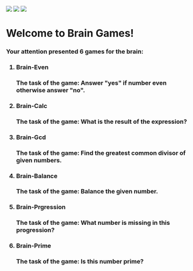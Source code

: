 <a href="https://codeclimate.com/github/nikitaivochkin/project-lvl1-s280/maintainability"><img src="https://api.codeclimate.com/v1/badges/14daa60c379d5bb766ad/maintainability" /></a>
<a href="https://codeclimate.com/github/nikitaivochkin/project-lvl1-s280/test_coverage"><img src="https://api.codeclimate.com/v1/badges/14daa60c379d5bb766ad/test_coverage" /></a>
<a href="https://travis-ci.org/nikitaivochkin/project-lvl1-s280"><img src="https://travis-ci.org/nikitaivochkin/project-lvl1-s280.svg?branch=master" /></a>

<h1>Welcome to Brain Games!</h1>
<h3>Your attention presented 6 games for the brain:<h3>
<ol>
    <li>
        <h4>Brain-Even<h4>
        <p>The task of the game: Answer "yes" if number even otherwise answer "no".<p>
    </li>
    <li>
        <h4>Brain-Calc<h4>
        <p>The task of the game: What is the result of the expression?<p>
    </li>
    <li>
        <h4>Brain-Gcd<h4>
        <p>The task of the game: Find the greatest common divisor of given numbers.<p>
    </li>
    <li>
        <h4>Brain-Balance<h4>
        <p>The task of the game: Balance the given number.<p>
    </li>
    <li>
        <h4>Brain-Prgression<h4>
        <p>The task of the game: What number is missing in this progression?<p>
    </li>
    <li>
        <h4>Brain-Prime<h4>
        <p>The task of the game: Is this number prime?<p>
    </li>
</ol>
